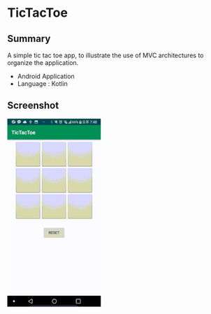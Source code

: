 # TicTacToe

## Summary
A simple tic tac toe app, to illustrate the use of MVC architectures to organize the application.
 
 - Android Application
 - Language : Kotlin
 
 
## Screenshot

![screenshot](run.gif)
